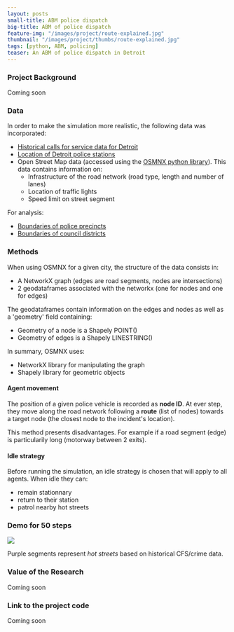 ```yaml
---
layout: posts
small-title: ABM police dispatch
big-title: ABM of police dispatch
feature-img: "/images/project/route-explained.jpg"
thumbnail: "/images/project/thumbs/route-explained.jpg"
tags: [python, ABM, policing]
teaser: An ABM of police dispatch in Detroit
---
```


### Project Background

Coming soon

### Data 

In order to make the simulation more realistic, the following data was incorporated:
- [Historical calls for service data for Detroit](https://data.detroitmi.gov/datasets/911-calls-for-service?geometry=-86.058%2C42.028%2C-80.785%2C42.738)
- [Location of Detroit police stations](https://data.detroitmi.gov/Public-Safety/DPD-911-Calls-for-Service-September-20-2016-Presen/wgv9-drfc)
- Open Street Map data (accessed using the [OSMNX python library](https://osmnx.readthedocs.io/en/stable/)). This data contains information on:
  * Infrastructure of the road network (road type, length and number of lanes)
  * Location of traffic lights
  * Speed limit on street segment

For analysis:
- [Boundaries of police precincts](https://data.detroitmi.gov/datasets/dpd-precincts?geometry=-83.758%2C42.264%2C-82.440%2C42.442)
- [Boundaries of council districts](https://data.detroitmi.gov/Government/City-Council-Districts/4vse-9zps)

### Methods

When using OSMNX for a given city, the structure of the data consists in: 
- A NetworkX graph (edges are road segments, nodes are intersections)
- 2 geodataframes associated with the networkx (one for nodes and one for edges)

The geodataframes contain information on the edges and nodes as well as a 'geometry' field containing:
- Geometry of a node is a Shapely POINT()
- Geometry of edges is a Shapely LINESTRING()

In summary, OSMNX uses:
- NetworkX library for manipulating the graph
- Shapely library for geometric objects 



#### Agent movement

The position of a given police vehicle is recorded as **node ID**. At ever step, they move along the road network following a **route** (list of nodes) towards a target node (the closest node to the incident's location).

This method presents disadvantages. For example if a road segment (edge) is particularily long (motorway between 2 exits).


#### Idle strategy

Before running the simulation, an idle strategy is chosen that will apply to all agents. When idle they can:
- remain stationnary
- return to their station
- patrol nearby hot streets


### Demo for 50 steps
![](/images/project/abm-detroit2.gif)

Purple segments represent *hot streets* based on historical CFS/crime data.


### Value of the Research

Coming soon

### Link to the project code

Coming soon
